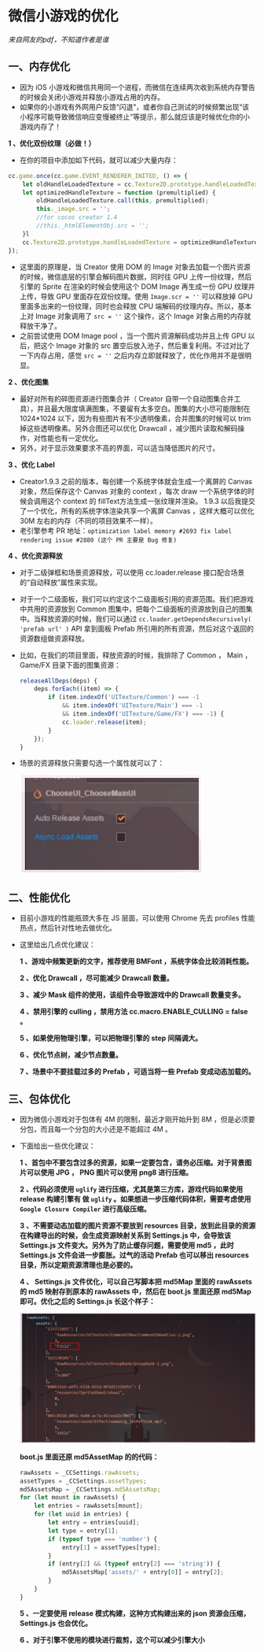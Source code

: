 # 微信小游戏的优化 
_来自网友的pdf，不知道作者是谁_
## 一、内存优化

* 因为 iOS 小游戏和微信共用同一个进程，而微信在连续两次收到系统内存警告的时候会关闭小游戏并释放小游戏占用的内存。  
* 如果你的小游戏有外网用户反馈“闪退”，或者你自己测试的时候频繁出现“该小程序可能导致微信响应变慢被终止”等提示，那么就应该是时候优化你的小游戏内存了！

**1 、优化双份纹理（必做！）**

* 在你的项目中添加如下代码，就可以减少大量内存：  
```js
cc.game.once(cc.game.EVENT_RENDERER_INITED, () => {
    let oldHandleLoadedTexture = cc.Texture2D.prototype.handleLoadedTexture;
    let optimizedHandleTexture = function (premultiplied) {
        oldHandleLoadedTexture.call(this, premultiplied);
        this._image.src = '';
        //for cocos creator 1.4
        //this._htmlElementObj.src = '';
    }l
    cc.Texture2D.prototype.handleLoadedTexture = optimizedHandleTexture;
});
```

* 这里面的原理是，当 Creator 使用 DOM 的 Image 对象去加载一个图片资源的时候，微信底层的引擎会解码图片数据，同时往 GPU 上传一份纹理，然后引擎的 Sprite 在渲染的时候会使用这个 DOM Image 再生成一份 GPU 纹理并上传，导致 GPU 里面存在双份纹理。使用 `Image.scr = ''` 可以释放掉 GPU 里面多出来的一份纹理，同时也会释放 CPU 端解码的纹理内存。所以，基本上对 Image 对象调用了 `src = ''` 这个操作，这个 Image 对象占用的内存就释放干净了。  
* 之前尝试使用 DOM Image pool ，当一个图片资源解码成功并且上传 GPU 以后，把这个 Image 对象的 src 置空后放入池子，然后重复利用。不过对比了一下内存占用，感觉 `src = ''` 之后内存立即就释放了，优化作用并不是很明显。

**2 、优化图集**

* 最好对所有的碎图资源进行图集合并（ Creator 自带一个自动图集合并工具），并且最大限度填满图集，不要留有太多空白。图集的大小尽可能限制在 1024\*1024 以下，因为有些图片有不少透明像素，合并图集的时候可以 trim 掉这些透明像素。另外合图还可以优化 Drawcall ，减少图片读取和解码操作，对性能也有一定优化。  
* 另外，对于显示效果要求不高的界面，可以适当降低图片的尺寸。

**3 、优化 Label**

* Creator1.9.3 之前的版本，每创建一个系统字体就会生成一个离屏的 Canvas 对象，然后保存这个 Canvas 对象的 context ，每次 draw 一个系统字体的时候会调用这个 context 的 fillText方法生成一张纹理并渲染。 1.9.3 以后我提交了一个优化，所有的系统字体渲染共享一个离屏 Canvas ，这样大概可以优化 30M 左右的内存（不同的项目效果不一样）。  
* 老引擎参考 PR 地址：`optimization label memory #2693 fix label rendering issue #2880 (这个 PR 主要是 Bug 修复)`

**4 、优化资源释放**

* 对于二级弹框和场景资源释放，可以使用 cc.loader.release 接口配合场景的“自动释放”属性来实现。  
* 对于一个二级面板，我们可以约定这个二级面板引用的资源范围。我们把游戏中共用的资源放到 Common 图集中，把每个二级面板的资源放到自己的图集中。当释放资源的时候，我们可以通过 `cc.loader.getDependsRecursively( 'prefab url' )` API 拿到面板 Prefab 所引用的所有资源，然后对这个返回的资源数组做资源释放。  
* 比如，在我们的项目里面，释放资源的时候，我排除了 Common ， Main ， Game/FX 目录下面的图集资源：  
  ```js
  releaseAllDeps(deps) {
      deps.forEach((item) => {
          if (item.indexOf('UITexture/Common') === -1
              && item.indexOf('UITexture/Main') === -1
              && item.indexOf('UITexture/Game/FX') === -1) {
              cc.loader.release(item);
          }
      });
  }
  ```
* 场景的资源释放只需要勾选一个属性就可以了：  

  ![](.gitbook/assets/wechat03.png)  

## 二、性能优化

* 目前小游戏的性能瓶颈大多在 JS 层面，可以使用 Chrome 先去 profiles 性能热点，然后针对性地去做优化。
* 这里给出几点优化建议：  

  **1 、游戏中频繁更新的文字，推荐使用 BMFont ，系统字体会比较消耗性能。**  

  **2 、优化 Drawcall ，尽可能减少 Drawcall 数量。**  

  **3 、减少 Mask 组件的使用，该组件会导致游戏中的 Drawcall 数量变多。**  

  **4 、禁用引擎的 culling ，禁用方法 cc.macro.ENABLE_CULLING = false 。**  

  **5 、如果使用物理引擎，可以把物理引擎的 step 间隔调大。**  

  **6 、优化节点树，减少节点数量。**  

  **7 、场景中不要挂载过多的 Prefab ，可适当将一些 Prefab 变成动态加载的。**  

## 三、包体优化

* 因为微信小游戏对于包体有 4M 的限制，最近才刚开始升到 8M ，但是必须要分包，而且每一个分包的大小还是不能超过 4M 。  
* 下面给出一些优化建议：  

  **1 、首包中不要包含过多的资源，如果一定要包含，请务必压缩。对于背景图片可以使用 JPG ， PNG 图片可以使用 png8 进行压缩。**  

  **2 、代码必须使用 `uglify` 进行压缩，尤其是第三方库，游戏代码如果使用 release 构建引擎有 做 `uglify` 。如果想进一步压缩代码体积，需要考虑使用 `Google Closure Compiler` 进行高级压缩。**  

  **3 、不需要动态加载的图片资源不要放到 resources 目录，放到此目录的资源在构建导出的时候，会生成资源映射关系到 Settings.js 中，会导致该 Settings.js 文件变大。另外为了防止缓存问题，需要使用 md5 ，此时 Settings.js 文件会进一步膨胀。过气的活动 Prefab 也可以移出 resources 目录，所以定期资源清理也是必要的。**  

  **4 、 Settings.js 文件优化，可以自己写脚本把 md5Map 里面的 rawAssets 的 md5 映射存到原本的 rawAssets 中，然后在 boot.js 里面还原 md5Map 即可。优化之后的 Settings.js 长这个样子：**  

  ![](.gitbook/assets/wechat04.png)  

  **boot.js 里面还原 md5AssetMap 的的代码：**  
  ```js
  rawAssets = _CCSettings.rawAssets;
  assetTypes = _CCSettings.assetTypes;
  md5AssetsMap = _CCSettings.md5AssetsMap;
  for (let mount in rawAssets) {
      let entries = rawAssets[mount];
      for (let uuid in entries) {
          let entry = entries[uuid];
          let type = entry[1];
          if (typeof type === 'number') {
              entry[1] = assetTypes[type];
          }
          if (entry[2] && (typeof entry[2] === 'string')) {
              md5AssetsMap['assets/' + entry[0]] = entry[2];
          }
      }
  }
  ```

  **5 、一定要使用 release 模式构建，这种方式构建出来的 json 资源会压缩， Settings.js 也会优化。**  

  **6 、对于引擎不使用的模块进行裁剪，这个可以减少引擎大小**

